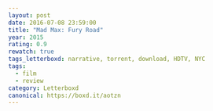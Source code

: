 ```yaml
---
layout: post 
date: 2016-07-08 23:59:00
title: "Mad Max: Fury Road"
year: 2015
rating: 0.9
rewatch: true
tags_letterboxd: narrative, torrent, download, HDTV, NYC
tags:
  - film
  - review
category: Letterboxd
canonical: https://boxd.it/aotzn
---
```

